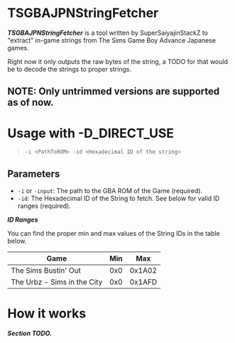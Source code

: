 # TSGBAJPNStringFetcher

***TSGBAJPNStringFetcher*** is a tool written by SuperSaiyajinStackZ to "extract" in-game strings from The Sims Game Boy Advance Japanese games.

Right now it only outputs the raw bytes of the string, a TODO for that would be to decode the strings to proper strings.

## NOTE: Only untrimmed versions are supported as of now.


# Usage with -D_DIRECT_USE

> `-i <PathToROM> -id <Hexadecimal ID of the string>`

## Parameters

- `-i` or `-input`: The path to the GBA ROM of the Game (required).
- `-id`: The Hexadecimal ID of the String to fetch. See below for valid ID ranges (required).

***ID Ranges***

You can find the proper min and max values of the String IDs in the table below.

| Game                        | Min | Max    |
| --------------------------- | --- | ------ |
| The Sims Bustin' Out        | 0x0 | 0x1A02 |
| The Urbz - Sims in the City | 0x0 | 0x1AFD |


# How it works
***Section TODO.***